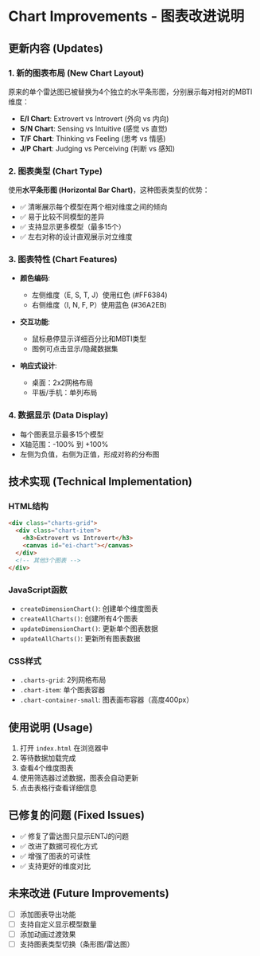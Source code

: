 # Chart Improvements - 图表改进说明

## 更新内容 (Updates)

### 1. 新的图表布局 (New Chart Layout)

原来的单个雷达图已被替换为4个独立的水平条形图，分别展示每对相对的MBTI维度：

- **E/I Chart**: Extrovert vs Introvert (外向 vs 内向)
- **S/N Chart**: Sensing vs Intuitive (感觉 vs 直觉)
- **T/F Chart**: Thinking vs Feeling (思考 vs 情感)
- **J/P Chart**: Judging vs Perceiving (判断 vs 感知)

### 2. 图表类型 (Chart Type)

使用**水平条形图 (Horizontal Bar Chart)**，这种图表类型的优势：

- ✅ 清晰展示每个模型在两个相对维度之间的倾向
- ✅ 易于比较不同模型的差异
- ✅ 支持显示更多模型（最多15个）
- ✅ 左右对称的设计直观展示对立维度

### 3. 图表特性 (Chart Features)

- **颜色编码**: 
  - 左侧维度（E, S, T, J）使用红色 (#FF6384)
  - 右侧维度（I, N, F, P）使用蓝色 (#36A2EB)

- **交互功能**:
  - 鼠标悬停显示详细百分比和MBTI类型
  - 图例可点击显示/隐藏数据集

- **响应式设计**:
  - 桌面：2x2网格布局
  - 平板/手机：单列布局

### 4. 数据显示 (Data Display)

- 每个图表显示最多15个模型
- X轴范围：-100% 到 +100%
- 左侧为负值，右侧为正值，形成对称的分布图

## 技术实现 (Technical Implementation)

### HTML结构
```html
<div class="charts-grid">
  <div class="chart-item">
    <h3>Extrovert vs Introvert</h3>
    <canvas id="ei-chart"></canvas>
  </div>
  <!-- 其他3个图表 -->
</div>
```

### JavaScript函数
- `createDimensionChart()`: 创建单个维度图表
- `createAllCharts()`: 创建所有4个图表
- `updateDimensionChart()`: 更新单个图表数据
- `updateAllCharts()`: 更新所有图表数据

### CSS样式
- `.charts-grid`: 2列网格布局
- `.chart-item`: 单个图表容器
- `.chart-container-small`: 图表画布容器（高度400px）

## 使用说明 (Usage)

1. 打开 `index.html` 在浏览器中
2. 等待数据加载完成
3. 查看4个维度图表
4. 使用筛选器过滤数据，图表会自动更新
5. 点击表格行查看详细信息

## 已修复的问题 (Fixed Issues)

- ✅ 修复了雷达图只显示ENTJ的问题
- ✅ 改进了数据可视化方式
- ✅ 增强了图表的可读性
- ✅ 支持更好的维度对比

## 未来改进 (Future Improvements)

- [ ] 添加图表导出功能
- [ ] 支持自定义显示模型数量
- [ ] 添加动画过渡效果
- [ ] 支持图表类型切换（条形图/雷达图）
